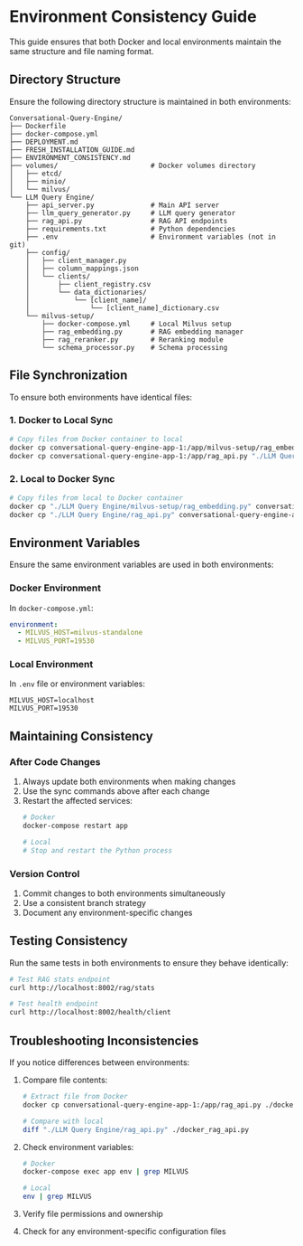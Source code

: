 # Environment Consistency Guide

This guide ensures that both Docker and local environments maintain the same structure and file naming format.

## Directory Structure

Ensure the following directory structure is maintained in both environments:

```
Conversational-Query-Engine/
├── Dockerfile
├── docker-compose.yml
├── DEPLOYMENT.md
├── FRESH_INSTALLATION_GUIDE.md
├── ENVIRONMENT_CONSISTENCY.md
├── volumes/                       # Docker volumes directory
│   ├── etcd/
│   ├── minio/
│   └── milvus/
└── LLM Query Engine/
    ├── api_server.py              # Main API server
    ├── llm_query_generator.py     # LLM query generator
    ├── rag_api.py                 # RAG API endpoints
    ├── requirements.txt           # Python dependencies
    ├── .env                       # Environment variables (not in git)
    ├── config/
    │   ├── client_manager.py
    │   ├── column_mappings.json
    │   └── clients/
    │       ├── client_registry.csv
    │       └── data_dictionaries/
    │           └── [client_name]/
    │               └── [client_name]_dictionary.csv
    └── milvus-setup/
        ├── docker-compose.yml     # Local Milvus setup
        ├── rag_embedding.py       # RAG embedding manager
        ├── rag_reranker.py        # Reranking module
        └── schema_processor.py    # Schema processing
```

## File Synchronization

To ensure both environments have identical files:

### 1. Docker to Local Sync

```bash
# Copy files from Docker container to local
docker cp conversational-query-engine-app-1:/app/milvus-setup/rag_embedding.py "./LLM Query Engine/milvus-setup/rag_embedding.py"
docker cp conversational-query-engine-app-1:/app/rag_api.py "./LLM Query Engine/rag_api.py"
```

### 2. Local to Docker Sync

```bash
# Copy files from local to Docker container
docker cp "./LLM Query Engine/milvus-setup/rag_embedding.py" conversational-query-engine-app-1:/app/milvus-setup/rag_embedding.py
docker cp "./LLM Query Engine/rag_api.py" conversational-query-engine-app-1:/app/rag_api.py
```

## Environment Variables

Ensure the same environment variables are used in both environments:

### Docker Environment

In `docker-compose.yml`:
```yaml
environment:
  - MILVUS_HOST=milvus-standalone
  - MILVUS_PORT=19530
```

### Local Environment

In `.env` file or environment variables:
```
MILVUS_HOST=localhost
MILVUS_PORT=19530
```

## Maintaining Consistency

### After Code Changes

1. Always update both environments when making changes
2. Use the sync commands above after each change
3. Restart the affected services:
   ```bash
   # Docker
   docker-compose restart app
   
   # Local
   # Stop and restart the Python process
   ```

### Version Control

1. Commit changes to both environments simultaneously
2. Use a consistent branch strategy
3. Document any environment-specific changes

## Testing Consistency

Run the same tests in both environments to ensure they behave identically:

```bash
# Test RAG stats endpoint
curl http://localhost:8002/rag/stats

# Test health endpoint
curl http://localhost:8002/health/client
```

## Troubleshooting Inconsistencies

If you notice differences between environments:

1. Compare file contents:
   ```bash
   # Extract file from Docker
   docker cp conversational-query-engine-app-1:/app/rag_api.py ./docker_rag_api.py
   
   # Compare with local
   diff "./LLM Query Engine/rag_api.py" ./docker_rag_api.py
   ```

2. Check environment variables:
   ```bash
   # Docker
   docker-compose exec app env | grep MILVUS
   
   # Local
   env | grep MILVUS
   ```

3. Verify file permissions and ownership
4. Check for any environment-specific configuration files
